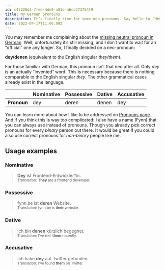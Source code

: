 ```yaml
---
id: c45220d3-7fee-4de9-a91d-a6cd373754f9
title: My German pronouns
description: It’s finally time for some neo-pronouns. Say hello to “dey/denen”!
date: 2022-04-17T11:06:00Z
---
```


You may remember me complaining about the [missing neutral pronoun in German](../missing-neutral-pronoun-german/). Well, unfortunately it’s still missing, and I don’t want to wait for an “official” one any longer. So, I finally decided on a neo-pronoun:

<span lang=de translate=no>**dey/denen**</span> (equivalent to the English singular <span lang=en translate=no>_they/them_</span>).

For those familiar with German, this pronoun isn’t that neo after all. Only <span lang=de translate=no>_dey_</span> is an actually “invented” word. This is necessary because there is nothing comparable to the English singular <span lang=en translate=no>_they_</span>. The other grammatical cases already exist in the language.

|             | Nominative                            | Possessive                              | Dative                                  | Accusative                            |
|-------------|---------------------------------------|-----------------------------------------|-----------------------------------------|---------------------------------------|
| **Pronoun** | <span lang=de translate=no>dey</span> | <span lang=de translate=no>deren</span> | <span lang=de translate=no>denen</span> | <span lang=de translate=no>dey</span> |

You can learn more about how I like to be addressed on [Pronouns.page](https://pronouns.page/@mvsde). And if you think this is way too complicated: I also have a name (Fynn) that you can always use instead of pronouns. Though you already pick correct pronouns for every _binary_ person out there. It would be great if you could also use correct pronouns for _non-binary_ people like me.

## Usage examples

### Nominative

> <span lang=de translate=no>**Dey** ist Frontend-Entwickler*in.</span><br>
> <small>Translation: **They** are a frontend developer.</small>

### Possessive

> <span lang=de translate=no>fynn.be ist **deren** Website.</span><br>
> <small>Translation: fynn.be is **their** website.</small>

### Dative

> <span lang=de translate=no>Ich bin **denen** kürzlich begegnet.</span><br>
> <small>Translation: I’ve met **them** recently.</small>

### Accusative

> <span lang=de translate=no>Ich habe **dey** auf Twitter gefunden.</span><br>
> <small>Translation: I’ve found **them** on Twitter.</small>
